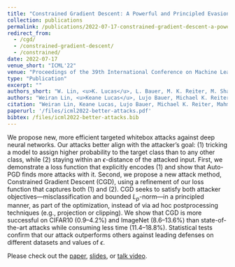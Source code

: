 ```yaml
---
title: "Constrained Gradient Descent: A Powerful and Principled Evasion Attack Against Neural Networks"
collection: publications
permalink: /publications/2022-07-17-constrained-gradient-descent-a-powerful-and-principled-evasion-attack-against-neural-networks
redirect_from: 
  - /cgd/
  - /constrained-gradient-descent/
  - /constrained/
date: 2022-07-17
venue_short: "ICML'22"
venue: "Proceedings of the 39th International Conference on Machine Learning"
type: "Publication"
excerpt: ""
authors_short: "W. Lin, <u>K. Lucas</u>, L. Bauer, M. K. Reiter, M. Sharif"
authors: "Weiran Lin, <u>Keane Lucas</u>, Lujo Bauer, Michael K. Reiter, and Mahmood Sharif"
citation: "Weiran Lin, Keane Lucas, Lujo Bauer, Michael K. Reiter, Mahmood Sharif. Constrained Gradient Descent: A Powerful and Principled Evasion Attack Against Neural Networks. In Proc. ICML'22."
paperurl: '/files/icml2022-better-attacks.pdf'
bibtex: /files/icml2022-better-attacks.bib
---
```

We propose new, more efficient targeted whitebox attacks against deep neural networks. Our attacks better align with the attacker’s goal: (1) tricking a model to assign higher probability to the target class than to any other class, while (2) staying within an $\epsilon$-distance of the attacked input. First, we demonstrate a loss function that explicitly encodes (1) and show that Auto-PGD finds more attacks with it. Second, we propose a new attack method, Constrained Gradient Descent (CGD), using a refinement of our loss function that captures both (1) and (2). CGD seeks to satisfy both attacker objectives—misclassification and bounded $L_p$-norm—in a principled manner, as part of the optimization, instead of via ad hoc postprocessing techniques (e.g., projection or clipping). We show that CGD is more successful on CIFAR10 (0.9–4.2%) and ImageNet (8.6–13.6%) than state-of-the-art attacks while consuming less time (11.4–18.8%). Statistical tests confirm that our attack outperforms others against leading defenses on different datasets and values of $\epsilon$.

Please check out the [paper](/files/icml2022-better-attacks.pdf), [slides](/files/icml2022-better-attacks-slides.pdf), or [talk video](https://slideslive.com/38984150).

